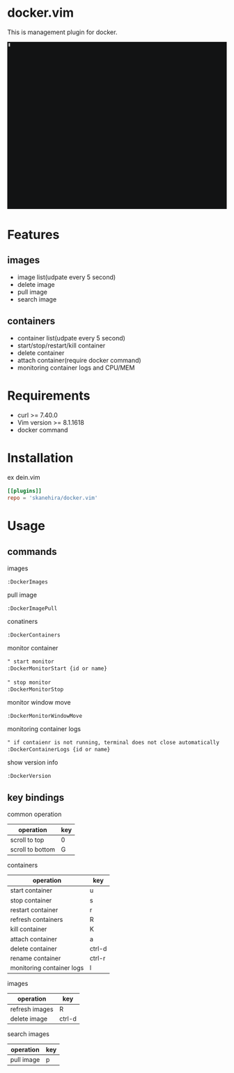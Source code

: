 # docker.vim
This is management plugin for docker.

![](screenshots/docker.vim.gif)

# Features
## images
- image list(udpate every 5 second)
- delete image
- pull image
- search image

## containers
- container list(udpate every 5 second)
- start/stop/restart/kill container
- delete container
- attach container(require docker command)
- monitoring container logs and CPU/MEM

# Requirements
- curl >= 7.40.0
- Vim version >= 8.1.1618
- docker command

# Installation
ex dein.vim
```toml
[[plugins]]
repo = 'skanehira/docker.vim'
```

# Usage
## commands
images
```vim
:DockerImages
```

pull image
```vim
:DockerImagePull
```

conatiners
```vim
:DockerContainers
```

monitor container
```vim
" start monitor
:DockerMonitorStart {id or name}

" stop monitor
:DockerMonitorStop
```

monitor window move
```vim
:DockerMonitorWindowMove
```

monitoring container logs
```vim
" if contaienr is not running, terminal does not close automatically
:DockerContainerLogs {id or name}
```

show version info
```vim
:DockerVersion
```

## key bindings
common operation

| operation        | key |
|------------------|-----|
| scroll to top    | 0   |
| scroll to bottom | G   |

containers

| operation                 | key    |
|---------------------------|--------|
| start container           | u      |
| stop container            | s      |
| restart container         | r      |
| refresh containers        | R      |
| kill container            | K      |
| attach container          | a      |
| delete container          | ctrl-d |
| rename container          | ctrl-r |
| monitoring container logs | l      |

images

| operation        | key    |
|------------------|--------|
| refresh images   | R      |
| delete image     | ctrl-d |

search images

| operation        | key |
|------------------|-----|
| pull image       | p   |
